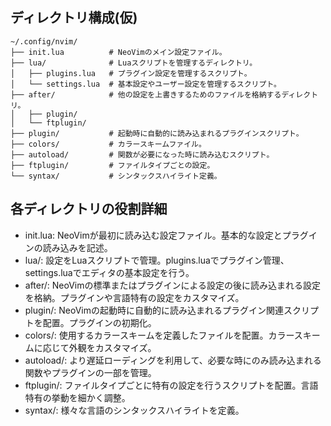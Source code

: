 ## ディレクトリ構成(仮)
```
~/.config/nvim/
├── init.lua          # NeoVimのメイン設定ファイル。
├── lua/              # Luaスクリプトを管理するディレクトリ。
│   ├── plugins.lua   # プラグイン設定を管理するスクリプト。
│   └── settings.lua  # 基本設定やユーザー設定を管理するスクリプト。
├── after/            # 他の設定を上書きするためのファイルを格納するディレクトリ。
│   ├── plugin/
│   └── ftplugin/
├── plugin/           # 起動時に自動的に読み込まれるプラグインスクリプト。
├── colors/           # カラースキームファイル。
├── autoload/         # 関数が必要になった時に読み込むスクリプト。
├── ftplugin/         # ファイルタイプごとの設定。
└── syntax/           # シンタックスハイライト定義。
```

## 各ディレクトリの役割詳細
- init.lua: NeoVimが最初に読み込む設定ファイル。基本的な設定とプラグインの読み込みを記述。
- lua/: 設定をLuaスクリプトで管理。plugins.luaでプラグイン管理、settings.luaでエディタの基本設定を行う。
- after/: NeoVimの標準またはプラグインによる設定の後に読み込まれる設定を格納。プラグインや言語特有の設定をカスタマイズ。
- plugin/: NeoVimの起動時に自動的に読み込まれるプラグイン関連スクリプトを配置。プラグインの初期化。
- colors/: 使用するカラースキームを定義したファイルを配置。カラースキームに応じて外観をカスタマイズ。
- autoload/: より遅延ローディングを利用して、必要な時にのみ読み込まれる関数やプラグインの一部を管理。
- ftplugin/: ファイルタイプごとに特有の設定を行うスクリプトを配置。言語特有の挙動を細かく調整。
- syntax/: 様々な言語のシンタックスハイライトを定義。
